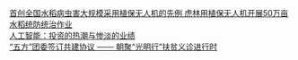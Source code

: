   
[首创全国水稻病虫害大规模采用植保无人机的先例 虎林用植保无人机开展50万亩水稻统防统治作业](http://www.dianyue.me/archives/543/1nyhaoz08enbs8c4/)  
[人工智能：投资的热潮与惨淡的业绩](http://www.dianyue.me/archives/007/apm0ipemtt6phr4q/)  
[“五方”团委签订共建协议   ───   朝聚“光明行”扶贫义诊进行时](http://www.dianyue.me/archives/034/8tja6lek8onhp6yl/)